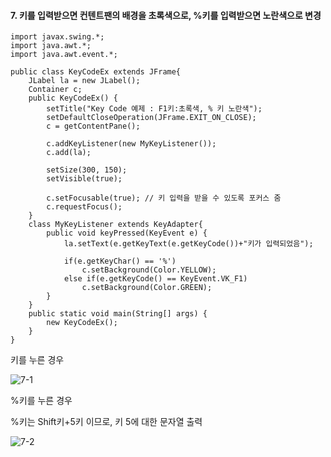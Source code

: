 #### 7. <F1>키를 입력받으면 컨텐트팬의 배경을 초록색으로, %키를 입력받으면 노란색으로 변경

```
import javax.swing.*;
import java.awt.*;
import java.awt.event.*;

public class KeyCodeEx extends JFrame{
	JLabel la = new JLabel();
	Container c;
	public KeyCodeEx() {
		setTitle("Key Code 예제 : F1키:초록색, % 키 노란색");
		setDefaultCloseOperation(JFrame.EXIT_ON_CLOSE);
		c = getContentPane();
		
		c.addKeyListener(new MyKeyListener());
		c.add(la);
		
		setSize(300, 150);
		setVisible(true);
		
		c.setFocusable(true); // 키 입력을 받을 수 있도록 포커스 줌
		c.requestFocus();
	}
	class MyKeyListener extends KeyAdapter{
		public void keyPressed(KeyEvent e) {
			la.setText(e.getKeyText(e.getKeyCode())+"키가 입력되었음");
			
			if(e.getKeyChar() == '%')
				c.setBackground(Color.YELLOW);
			else if(e.getKeyCode() == KeyEvent.VK_F1)
				c.setBackground(Color.GREEN);
		}
	}
	public static void main(String[] args) {
		new KeyCodeEx();
	}
}
```
<F1>키를 누른 경우

![7-1](https://user-images.githubusercontent.com/66901172/92073572-fa909480-edee-11ea-961c-2efb5e666725.PNG)

%키를 누른 경우

%키는 Shift키+5키 이므로, 키 5에 대한 문자열 출력

![7-2](https://user-images.githubusercontent.com/66901172/92073573-fa909480-edee-11ea-857d-0e2b5e0fe34a.PNG)
